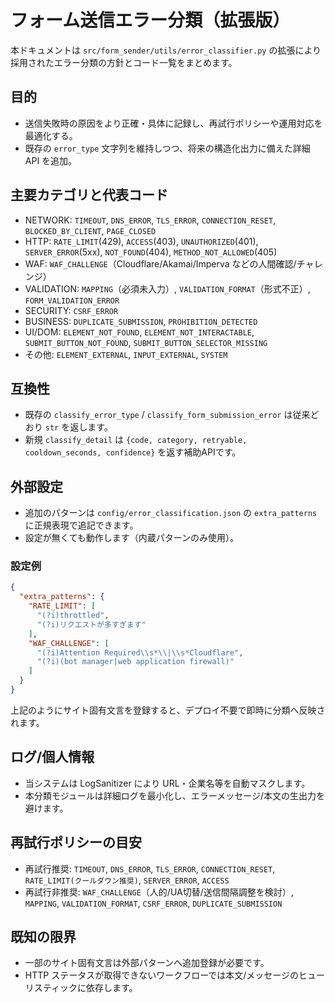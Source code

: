 # フォーム送信エラー分類（拡張版）

本ドキュメントは `src/form_sender/utils/error_classifier.py` の拡張により採用されたエラー分類の方針とコード一覧をまとめます。

## 目的
- 送信失敗時の原因をより正確・具体に記録し、再試行ポリシーや運用対応を最適化する。
- 既存の `error_type` 文字列を維持しつつ、将来の構造化出力に備えた詳細 API を追加。

## 主要カテゴリと代表コード
- NETWORK: `TIMEOUT`, `DNS_ERROR`, `TLS_ERROR`, `CONNECTION_RESET`, `BLOCKED_BY_CLIENT`, `PAGE_CLOSED`
- HTTP: `RATE_LIMIT`(429), `ACCESS`(403), `UNAUTHORIZED`(401), `SERVER_ERROR`(5xx), `NOT_FOUND`(404), `METHOD_NOT_ALLOWED`(405)
- WAF: `WAF_CHALLENGE`（Cloudflare/Akamai/Imperva などの人間確認/チャレンジ）
- VALIDATION: `MAPPING`（必須未入力）, `VALIDATION_FORMAT`（形式不正）, `FORM_VALIDATION_ERROR`
- SECURITY: `CSRF_ERROR`
- BUSINESS: `DUPLICATE_SUBMISSION`, `PROHIBITION_DETECTED`
- UI/DOM: `ELEMENT_NOT_FOUND`, `ELEMENT_NOT_INTERACTABLE`, `SUBMIT_BUTTON_NOT_FOUND`, `SUBMIT_BUTTON_SELECTOR_MISSING`
- その他: `ELEMENT_EXTERNAL`, `INPUT_EXTERNAL`, `SYSTEM`

## 互換性
- 既存の `classify_error_type` / `classify_form_submission_error` は従来どおり `str` を返します。
- 新規 `classify_detail` は `{code, category, retryable, cooldown_seconds, confidence}` を返す補助APIです。

## 外部設定
- 追加のパターンは `config/error_classification.json` の `extra_patterns` に正規表現で追記できます。
- 設定が無くても動作します（内蔵パターンのみ使用）。

### 設定例
```json
{
  "extra_patterns": {
    "RATE_LIMIT": [
      "(?i)throttled",
      "(?i)リクエストが多すぎます"
    ],
    "WAF_CHALLENGE": [
      "(?i)Attention Required\\s*\\|\\s*Cloudflare",
      "(?i)(bot manager|web application firewall)"
    ]
  }
}
```

上記のようにサイト固有文言を登録すると、デプロイ不要で即時に分類へ反映されます。

## ログ/個人情報
- 当システムは LogSanitizer により URL・企業名等を自動マスクします。
- 本分類モジュールは詳細ログを最小化し、エラーメッセージ/本文の生出力を避けます。

## 再試行ポリシーの目安
- 再試行推奨: `TIMEOUT`, `DNS_ERROR`, `TLS_ERROR`, `CONNECTION_RESET`, `RATE_LIMIT(クールダウン推奨)`, `SERVER_ERROR`, `ACCESS`
- 再試行非推奨: `WAF_CHALLENGE`（人的/UA切替/送信間隔調整を検討）, `MAPPING`, `VALIDATION_FORMAT`, `CSRF_ERROR`, `DUPLICATE_SUBMISSION`

## 既知の限界
- 一部のサイト固有文言は外部パターンへ追加登録が必要です。
- HTTP ステータスが取得できないワークフローでは本文/メッセージのヒューリスティックに依存します。
